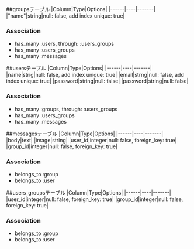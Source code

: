 ##groupsテーブル
|Column|Type|Options|
|------|----|-------|
|"name"|string|null: false, add index unique: true|


### Association
- has_many :users, through: :users_groups
- has_many :users_groups
- has_many :messages



##usersテーブル
|Column|Type|Options|
|------|----|-------|
|name|strig|null: false, add index unique: true|
|email|strng|null: false, add index unique: true|
|password|string|null: false|
|password|string|null: false|


### Association
- has_many :groups, through: :users_groups
- has_many :users_groups
- has_many :messages


##messagesテーブル
|Column|Type|Options|
|------|----|-------|
|body|text|
|image|string|
|user_id|integer|null: false, foreign_key: true|
|group_id|integer|null: false, foreign_key: true|

### Association
- belongs_to :group
- belongs_to :user


##users_groupsテーブル
|Column|Type|Options|
|------|----|-------|
|user_id|integer|null: false, foreign_key: true|
|group_id|integer|null: false, foreign_key: true|

### Association
- belongs_to :group
- belongs_to :user


